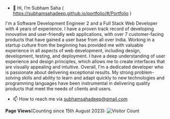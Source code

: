 - 👋 Hi, I’m Subham Saha ( https://subhamsahadeep.github.io/portfolio/#/Portfolio )

I'm a Software Development Engineer 2 and a Full Stack Web Developer with 4 years of experience. I have a proven track record of developing innovative and user-friendly web applications, with over 7 customer-facing products that have gained a user base from all over India.
Working in a startup culture from the beginning has provided me with valuable experience in all aspects of web development, including design, development, testing, and deployment. I have a deep understanding of user experience and design principles, which allows me to create interfaces that are visually appealing and intuitive.
Overall, I'm a dedicated developer who is passionate about delivering exceptional results. My strong problem-solving skills and ability to learn and adapt quickly to new technologies and programming languages have been instrumental in delivering quality products that meet the needs of clients and users.

- 📫 How to reach me via subhamsahadeep@gmail.com

**Page Views**(Counting since 15th August 2023): 
![Visitor Count](https://profile-counter.glitch.me/Subhamsahadeep/count.svg)
